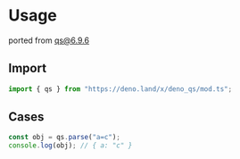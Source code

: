 # Usage

ported from [qs@6.9.6](https://www.npmjs.com/package/qs)

## Import

```ts
import { qs } from "https://deno.land/x/deno_qs/mod.ts";
```

## Cases

```ts
const obj = qs.parse("a=c");
console.log(obj); // { a: "c" }
```
